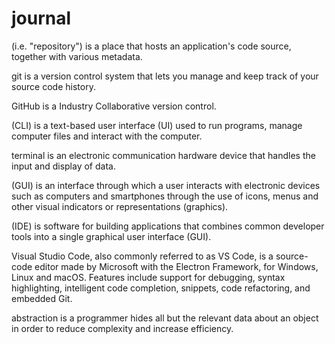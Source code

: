 # journal
(i.e. "repository") is a place that hosts an application's code source, together with various metadata.

git is a version control system that lets you manage and keep track of your source code history.

GitHub is a Industry Collaborative version control.

(CLI) is a text-based user interface (UI) used to run programs, manage computer files and interact with the computer.

terminal is an electronic communication hardware device that handles the input and display of data.

(GUI) is an interface through which a user interacts with electronic devices such as computers and smartphones through the use of icons, menus and other visual indicators or representations (graphics).

(IDE) is software for building applications that combines common developer tools into a single graphical user interface (GUI).

Visual Studio Code, also commonly referred to as VS Code, is a source-code editor made by Microsoft with the Electron Framework, for Windows, Linux and macOS. Features include support for debugging, syntax highlighting, intelligent code completion, snippets, code refactoring, and embedded Git.

abstraction is a programmer hides all but the relevant data about an object in order to reduce complexity and increase efficiency.

